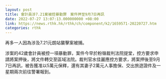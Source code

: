 ```yaml
---
layout: post
title: 會計員涉7.21案被控暴動罪　案件押至9月7日再訊
date: 2022-07-27 13:07:13.000000000 +08:00
link: https://news.rthk.hk/rthk/ch/component/k2/1659571-20220727.htm
categories: rthk
---
```


再多一人因為涉及7.21元朗站襲擊案被捕。

涉案的42歲會計員被控一項暴動罪，案件今早於粉嶺裁判法院提堂，控方要求申請將案押後，將文件轉交至區域法院。裁判官水佳麗應控方要求，將案押後至9月7日再訊，被告獲准以5萬元保釋，還有其妻子2萬元人事擔保、交出旅遊證件及一星期兩次前往警署報到。
